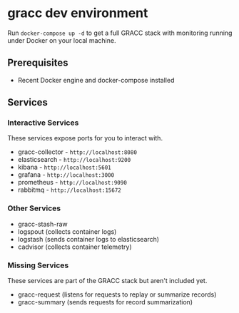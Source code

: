 # gracc dev environment
Run `docker-compose up -d` to get a full GRACC stack with monitoring running under 
Docker on your local machine.

## Prerequisites
* Recent Docker engine and docker-compose installed

## Services

### Interactive Services
These services expose ports for you to interact with.
* gracc-collector - `http://localhost:8080`
* elasticsearch -  `http://localhost:9200`
* kibana  - `http://localhost:5601`
* grafana  - `http://localhost:3000`
* prometheus  - `http://localhost:9090`
* rabbitmq - `http://localhost:15672`

### Other Services
* gracc-stash-raw
* logspout (collects container logs)
* logstash (sends container logs to elasticsearch)
* cadvisor (collects container telemetry)

### Missing Services
These services are part of the GRACC stack but aren't included yet.
* gracc-request (listens for requests to replay or summarize records)
* gracc-summary (sends requests for record summarization)
